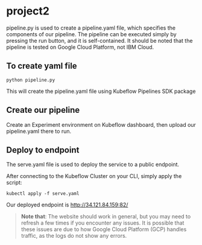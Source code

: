 # project2
pipeline.py is used to create a pipeline.yaml file, which specifies the components of our pipeline. The pipeline can be executed simply by pressing the run button, and it is self-contained. It should be noted that the pipeline is tested on Google Cloud Platform, not IBM Cloud. 

## To create yaml file
```
python pipeline.py
```
This will create the pipeline.yaml file using Kubeflow Pipelines SDK package

## Create our pipeline
Create an Experiment environment on Kubeflow dashboard, then upload our pipeline.yaml there to run. 

## Deploy to endpoint
The serve.yaml file is used to deploy the service to a public endpoint.

After connecting to the Kubeflow Cluster on your CLI, simply apply the script:

```
kubectl apply -f serve.yaml
```


Our deployed endpoint is
http://34.121.84.159:82/

> **Note that**: The website should work in general, but you may need to refresh a few times if you encounter any issues. It is possible that these issues are due to how Google Cloud Platform (GCP) handles traffic, as the logs do not show any errors.

